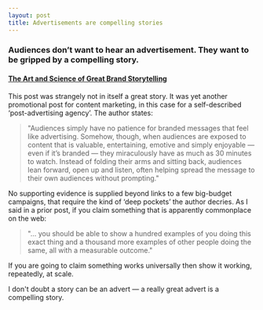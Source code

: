 ```yaml
---
layout: post
title: Advertisements are compelling stories
---
```


### Audiences don’t want to hear an advertisement. They want to be gripped by a compelling story.

#### [The Art and Science of Great Brand Storytelling](http://sayquarterly.com/feature-storytelling.php)

This post was strangely not in itself a great story. It was yet another promotional post for content marketing, in this case for a self-described ‘post-advertising agency’. The author states:

> "Audiences simply have no patience for branded messages that feel like advertising. Somehow, though, when audiences are exposed to content that is valuable, entertaining, emotive and simply enjoyable — even if it’s branded — they miraculously have as much as 30 minutes to watch. Instead of folding their arms and sitting back, audiences lean forward, open up and listen, often helping spread the message to their own audiences without prompting."

No supporting evidence is supplied beyond links to a few big-budget campaigns, that require the kind of ‘deep pockets’ the author decries. As I said in a prior post, if you claim something that is apparently commonplace on the web:

> "… you should be able to show a hundred examples of you doing this exact thing and a thousand more examples of other people doing the same, all with a measurable outcome."

If you are going to claim something works universally then show it working, repeatedly, at scale.

I don't doubt a story can be an advert &#8212; a really great advert is a compelling story.